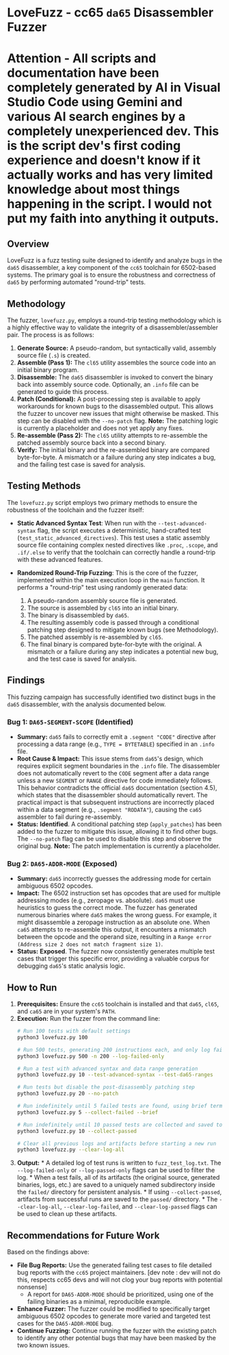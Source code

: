  # LoveFuzz - cc65 `da65` Disassembler Fuzzer

 # Attention - All scripts and documentation have been completely generated by AI in Visual Studio Code using Gemini and various AI search engines by a completely unexperienced dev. This is the script dev's first coding experience and doesn't know if it actually works and has very limited knowledge about most things happening in the script. I would not put my faith into anything it outputs.

 ## Overview
 
LoveFuzz is a fuzz testing suite designed to identify and analyze bugs in the `da65` disassembler, a key component of the `cc65` toolchain for 6502-based systems. The primary goal is to ensure the robustness and correctness of `da65` by performing automated "round-trip" tests.
 
 ## Methodology
 
 The fuzzer, `lovefuzz.py`, employs a round-trip testing methodology which is a highly effective way to validate the integrity of a disassembler/assembler pair. The process is as follows:
 
 1.  **Generate Source:** A pseudo-random, but syntactically valid, assembly source file (`.s`) is created.
 2.  **Assemble (Pass 1):** The `cl65` utility assembles the source code into an initial binary program.
 3.  **Disassemble:** The `da65` disassembler is invoked to convert the binary back into assembly source code. Optionally, an `.info` file can be generated to guide this process.
 4.  **Patch (Conditional):** A post-processing step is available to apply workarounds for known bugs to the disassembled output. This allows the fuzzer to uncover new issues that might otherwise be masked. This step can be disabled with the `--no-patch` flag. **Note:** The patching logic is currently a placeholder and does not yet apply any fixes.
 5.  **Re-assemble (Pass 2):** The `cl65` utility attempts to re-assemble the patched assembly source back into a second binary.
 6.  **Verify:** The initial binary and the re-assembled binary are compared byte-for-byte. A mismatch or a failure during any step indicates a bug, and the failing test case is saved for analysis.

## Testing Methods

The `lovefuzz.py` script employs two primary methods to ensure the robustness of the toolchain and the fuzzer itself:

*   **Static Advanced Syntax Test**: When run with the `--test-advanced-syntax` flag, the script executes a deterministic, hand-crafted test (`test_static_advanced_directives`). This test uses a static assembly source file containing complex nested directives like `.proc`, `.scope`, and `.if/.else` to verify that the toolchain can correctly handle a round-trip with these advanced features.

*   **Randomized Round-Trip Fuzzing**: This is the core of the fuzzer, implemented within the main execution loop in the `main` function. It performs a "round-trip" test using randomly generated data:
    1.  A pseudo-random assembly source file is generated.
    2.  The source is assembled by `cl65` into an initial binary.
    3.  The binary is disassembled by `da65`.
    4.  The resulting assembly code is passed through a conditional patching step designed to mitigate known bugs (see Methodology).
    5.  The patched assembly is re-assembled by `cl65`.
    6.  The final binary is compared byte-for-byte with the original. A mismatch or a failure during any step indicates a potential new bug, and the test case is saved for analysis.
 
 ## Findings
 
 This fuzzing campaign has successfully identified two distinct bugs in the `da65` disassembler, with the analysis documented below.
 
 ### Bug 1: `DA65-SEGMENT-SCOPE` (Identified)
 
 *   **Summary:** `da65` fails to correctly emit a `.segment "CODE"` directive after processing a data range (e.g., `TYPE = BYTETABLE`) specified in an `.info` file.
 *   **Root Cause & Impact:** This issue stems from `da65`'s design, which requires explicit segment boundaries in the `.info` file. The disassembler does not automatically revert to the `CODE` segment after a data range unless a new `SEGMENT` or `RANGE` directive for code immediately follows. This behavior contradicts the official `da65` documentation (section 4.5), which states that the disassembler should automatically revert. The practical impact is that subsequent instructions are incorrectly placed within a data segment (e.g., `.segment "RODATA"`), causing the `ca65` assembler to fail during re-assembly.
 *   **Status:** **Identified**. A conditional patching step (`apply_patches`) has been added to the fuzzer to mitigate this issue, allowing it to find other bugs. The `--no-patch` flag can be used to disable this step and observe the original bug. **Note:** The patch implementation is currently a placeholder.
 
 ### Bug 2: `DA65-ADDR-MODE` (Exposed)
 
 *   **Summary:** `da65` incorrectly guesses the addressing mode for certain ambiguous 6502 opcodes.
 *   **Impact:** The 6502 instruction set has opcodes that are used for multiple addressing modes (e.g., zeropage vs. absolute). `da65` must use heuristics to guess the correct mode. The fuzzer has generated numerous binaries where `da65` makes the wrong guess. For example, it might disassemble a zeropage instruction as an absolute one. When `ca65` attempts to re-assemble this output, it encounters a mismatch between the opcode and the operand size, resulting in a `Range error (Address size 2 does not match fragment size 1)`.
 *   **Status:** **Exposed**. The fuzzer now consistently generates multiple test cases that trigger this specific error, providing a valuable corpus for debugging `da65`'s static analysis logic.
 
 ## How to Run
 
 1.  **Prerequisites:** Ensure the `cc65` toolchain is installed and that `da65`, `cl65`, and `ca65` are in your system's `PATH`.
 2.  **Execution:** Run the fuzzer from the command line:
     ```bash
     # Run 100 tests with default settings
     python3 lovefuzz.py 100

     # Run 500 tests, generating 200 instructions each, and only log failed tests
     python3 lovefuzz.py 500 -n 200 --log-failed-only

     # Run a test with advanced syntax and data range generation
     python3 lovefuzz.py 10 --test-advanced-syntax --test-da65-ranges

     # Run tests but disable the post-disassembly patching step
     python3 lovefuzz.py 20 --no-patch

     # Run indefinitely until 5 failed tests are found, using brief terminal output
     python3 lovefuzz.py 5 --collect-failed --brief

     # Run indefinitely until 10 passed tests are collected and saved to the 'passed/' directory
     python3 lovefuzz.py 10 --collect-passed

     # Clear all previous logs and artifacts before starting a new run
     python3 lovefuzz.py --clear-log-all
     ```
 3.  **Output:**
    *   A detailed log of test runs is written to `fuzz_test_log.txt`. The `--log-failed-only` or `--log-passed-only` flags can be used to filter the log.
    *   When a test fails, all of its artifacts (the original source, generated binaries, logs, etc.) are saved to a uniquely named subdirectory inside the `failed/` directory for persistent analysis.
    *   If using `--collect-passed`, artifacts from successful runs are saved to the `passed/` directory.
    *   The `--clear-log-all`, `--clear-log-failed`, and `--clear-log-passed` flags can be used to clean up these artifacts.
 
 ## Recommendations for Future Work
 
 Based on the findings above:
 
 *   **File Bug Reports:** Use the generated failing test cases to file detailed bug reports with the `cc65` project maintainers. [dev note : dev will not do this, respects cc65 devs and will not clog your bug reports with potential nonsense]
     *   A report for `DA65-ADDR-MODE` should be prioritized, using one of the failing binaries as a minimal, reproducible example.
 *   **Enhance Fuzzer:** The fuzzer could be modified to specifically target ambiguous 6502 opcodes to generate more varied and targeted test cases for the `DA65-ADDR-MODE` bug.
 *   **Continue Fuzzing:** Continue running the fuzzer with the existing patch to identify any other potential bugs that may have been masked by the two known issues.

